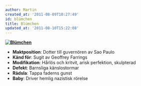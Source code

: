 ```yaml
---
author: Martin
created_at: '2011-08-09T10:27:49'
id: blümchen
title: Blümchen
updated_at: '2011-08-10T15:22:08'
---
```

<div>

**[<img src="http://kampanj.ripperdoc.net/wp-content/uploads/redheadklarix2-209x300.jpg" title="Blümchen" class="alignright size-medium wp-image-1138" />]**

</div>

-   **Maktposition**: Dotter till guvernören av Sao Paulo
-   **Känd för**: Sugit av Geoffrey Farrings
-   **Modifikation**: Hårlös och kritvit, arisk perfektion, skulpterad
-   **Defekt**: Barnsliga känslostormar
-   **Rädsla**: Tappa faderns gunst
-   **Baby**: Driver hemlig nazistisk rörelse

  [<img src="http://kampanj.ripperdoc.net/wp-content/uploads/redheadklarix2-209x300.jpg" title="Blümchen" class="alignright size-medium wp-image-1138" />]: http://kampanj.ripperdoc.net/wp-content/uploads/redheadklarix2.jpg